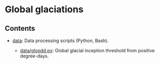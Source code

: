 <!-- Copyright (c) 2019-2023, Julien Seguinot (juseg.dev)
Creative Commons Attribution-ShareAlike 4.0 International License
(CC BY-SA 4.0, http://creativecommons.org/licenses/by-sa/4.0/) -->

# Global glaciations

## Contents

* [data](data): Data processing scripts (Python, Bash).

  - [data/glopdd.py](data/glopdd.py):
    Global glacial inception threshold from positive degree-days.
    <!-- + v1, *Zenodo*, <https://doi.org/10.5281/zenodo.xxxxxxx>, 20xx. -->

<!-- * [articles](articles): Journal articles (LaTeX). -->
<!-- * [figures](figures): Figure scripts (Python, LaTeX). -->
<!-- * [proposals](proposals): Computing and funds (LaTeX, Markdown). -->
<!-- * [movies](movies): Animation scripts (Python, ffmpeg). -->
